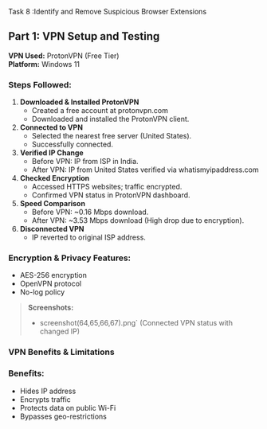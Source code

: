 Task 8 :Identify and Remove Suspicious Browser Extensions

## Part 1: VPN Setup and Testing

**VPN Used:** ProtonVPN (Free Tier)  
**Platform:** Windows 11

### Steps Followed:
1. **Downloaded & Installed ProtonVPN**
   - Created a free account at protonvpn.com
   - Downloaded and installed the ProtonVPN client.
2. **Connected to VPN**
   - Selected the nearest free server (United States).
   - Successfully connected.
3. **Verified IP Change**
   - Before VPN: IP from ISP in India.
   - After VPN: IP from United States verified via whatismyipaddress.com
4. **Checked Encryption**
   - Accessed HTTPS websites; traffic encrypted.
   - Confirmed VPN status in ProtonVPN dashboard.
5. **Speed Comparison**
   - Before VPN: ~0.16 Mbps download.
   - After VPN: ~3.53 Mbps download (High drop due to encryption).
6. **Disconnected VPN**
   - IP reverted to original ISP address.

### Encryption & Privacy Features:
- AES-256 encryption
- OpenVPN protocol
- No-log policy

> **Screenshots:**  
> - screenshot(64,65,66,67).png` (Connected VPN status with changed IP)

### VPN Benefits & Limitations

### Benefits:
- Hides IP address
- Encrypts traffic
- Protects data on public Wi-Fi
- Bypasses geo-restrictions
